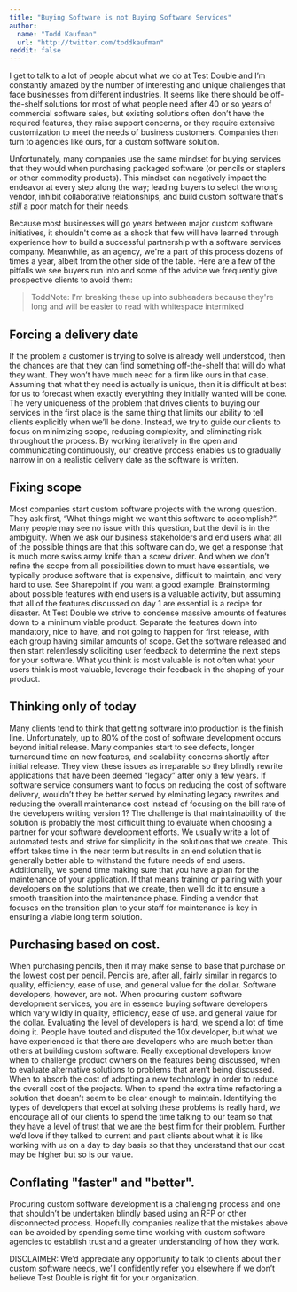 ```yaml
---
title: "Buying Software is not Buying Software Services"
author:
  name: "Todd Kaufman"
  url: "http://twitter.com/toddkaufman"
reddit: false
---
```


I get to talk to a lot of people about what we do at Test Double and I’m constantly amazed by the number of interesting and unique challenges that face businesses from different industries. It seems like there should be off-the-shelf solutions for most of what people need after 40 or so years of commercial software sales, but existing solutions often don’t have the required features, they raise support concerns, or they require extensive customization to meet the needs of business customers. Companies then turn to agencies like ours, for a custom software solution.

Unfortunately, many companies use the same mindset for buying services that they would when purchasing packaged software (or pencils or staplers or other commodity products). This mindset can negatively impact the endeavor at every step along the way; leading buyers to select the wrong vendor, inhibit collaborative relationships, and build custom software that's _still_ a poor match for their needs. 

Because most businesses will go years between major custom software initiatives, it shouldn't come as a shock that few will have learned through experience how to build a successful partnership with a software services company. Meanwhile, as an agency, we're a part of this process dozens of times a year, albeit from the other side of the table. Here are a few of the pitfalls we see buyers run into and some of the advice we frequently give prospective clients to avoid them:

> ToddNote: I'm breaking these up into subheaders because they're long and will be easier to read with whitespace intermixed

## Forcing a delivery date



If the problem a customer is trying to solve is already well understood, then the chances are that they can find something off-the-shelf that will do what they want. They won’t have much need for a firm like ours in that case. Assuming that what they need is actually is unique, then it is difficult at best for us to forecast when exactly everything they initially wanted will be done. The very uniqueness of the problem that drives clients to buying our services in the first place is the same thing that limits our ability to tell clients explicitly when we’ll be done. Instead, we try to guide our clients to focus on minimizing scope, reducing complexity, and eliminating risk throughout the process. By working iteratively in the open and communicating continuously, our creative process enables us to gradually narrow in on a realistic delivery date as the software is written.

## Fixing scope

Most companies start custom software projects with the wrong question. They ask first, “What things might we want this software to accomplish?”. Many people may see no issue with this question, but the devil is in the ambiguity. When we ask our business stakeholders and end users what all of the possible things are that this software can do, we get a response that is much more swiss army knife than a screw driver. And when we don’t refine the scope from all possibilities down to must have essentials, we typically produce software that is expensive, difficult to maintain, and very hard to use. See Sharepoint if you want a good example. Brainstorming about possible features with end users is a valuable activity, but assuming that all of the features discussed on day 1 are essential is a recipe for disaster. At Test Double we strive to condense massive amounts of features down to a minimum viable product. Separate the features down into mandatory, nice to have, and not going to happen for first release, with each group having similar amounts of scope. Get the software released and then start relentlessly soliciting user feedback to determine the next steps for your software. What you think is most valuable is not often what your users think is most valuable, leverage their feedback in the shaping of your product.

## Thinking only of today

Many clients tend to think that getting software into production is the finish line. Unfortunately, up to 80% of the cost of software development occurs beyond initial release. Many companies start to see defects, longer turnaround time on new features, and scalability concerns shortly after initial release. They view these issues as irreparable so they blindly rewrite applications that have been deemed “legacy” after only a few years. If software service consumers want to focus on reducing the cost of software delivery, wouldn’t they be better served  by elminating legacy rewrites and reducing the overall maintenance cost instead of focusing on the bill rate of the developers writing version 1? The challenge is that maintainability of the solution is probably the most difficult thing to evaluate when choosing a partner for your software development efforts. We usually write a lot of automated tests and strive for simplicity in the solutions that we create. This effort takes time in the near term but results in an end solution that is generally better able to withstand the future needs of end users. Additionally, we spend time making sure that you have a plan for the maintenance of your application. If that means training or pairing with your developers on the solutions that we create, then we’ll do it to ensure a smooth transition into the maintenance phase. Finding a vendor that focuses on the transition plan to your staff for maintenance is key in ensuring a viable long term solution.

## Purchasing based on cost. 

When purchasing pencils, then it may make sense to base that purchase on the lowest cost per pencil. Pencils are, after all, fairly similar in regards to quality, efficiency, ease of use, and general value for the dollar. Software developers, however, are not. When procuring custom software development services, you are in essence buying software developers which vary wildly in quality, efficiency, ease of use. and general value for the dollar. Evaluating the level of developers is hard, we spend a lot of time doing it. People have touted and disputed the 10x developer, but what we have experienced is that there are developers who are much better than others at building custom software. Really exceptional developers know when to challenge product owners on the features being discussed, when to evaluate alternative solutions to problems that aren’t being discussed. When to absorb the cost of adopting a new technology in order to reduce the overall cost of the projects. When to spend the extra time refactoring a solution that doesn’t seem to be clear enough to maintain. Identifying the types of developers that excel at solving these problems is really hard, we encourage all of our clients to spend the time talking to our team so that they have a level of trust that we are the best firm for their problem. Further we’d love if they talked to current and past clients about what it is like working with us on a day to day basis so that they understand that our cost may be higher but so is our value.

## Conflating "faster" and "better".

Procuring custom software development is a challenging process and one that shouldn’t be undertaken blindly based using an RFP or other disconnected process. Hopefully companies realize that the mistakes above can be avoided by spending some time working with custom software agencies to establish trust and a greater understanding of how they work.

DISCLAIMER: We’d appreciate any opportunity to talk to clients about their custom software needs, we’ll confidently refer you elsewhere if we don’t believe Test Double is right fit for your organization.